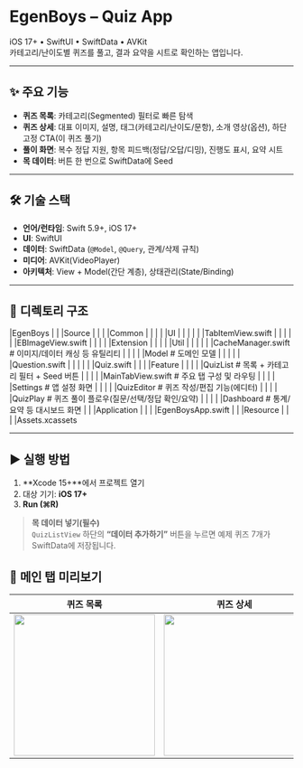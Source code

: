 # EgenBoys – Quiz App

iOS 17+ • SwiftUI • SwiftData • AVKit  
카테고리/난이도별 퀴즈를 풀고, 결과 요약을 시트로 확인하는 앱입니다.

---

## ✨ 주요 기능

- **퀴즈 목록**: 카테고리(Segmented) 필터로 빠른 탐색
- **퀴즈 상세**: 대표 이미지, 설명, 태그(카테고리/난이도/문항), 소개 영상(옵션), 하단 고정 CTA(이 퀴즈 풀기)
- **풀이 화면**: 복수 정답 지원, 항목 피드백(정답/오답/디밍), 진행도 표시, 요약 시트
- **목 데이터**: 버튼 한 번으로 SwiftData에 Seed

---

## 🛠 기술 스택

- **언어/런타임**: Swift 5.9+, iOS 17+
- **UI**: SwiftUI
- **데이터**: SwiftData (`@Model`, `@Query`, 관계/삭제 규칙)
- **미디어**: AVKit(VideoPlayer)
- **아키텍처**: View + Model(간단 계층), 상태관리(State/Binding)

---

## 📁 디렉토리 구조

|EgenBoys
| | |Source
| | | |Common
| | | | |UI
| | | | | |TabItemView.swift
| | | | | |EBImageView.swift
| | | | |Extension
| | | | |Util
| | | | | |CacheManager.swift # 이미지/데이터 캐싱 등 유틸리티
| | | | |Model # 도메인 모델
| | | | | |Question.swift
| | | | | |Quiz.swift
| | | |Feature
| | | | |QuizList # 목록 + 카테고리 필터 + Seed 버튼
| | | | |MainTabView.swift # 주요 탭 구성 및 라우팅
| | | | |Settings # 앱 설정 화면
| | | | |QuizEditor # 퀴즈 작성/편집 기능(에디터)
| | | | |QuizPlay # 퀴즈 풀이 플로우(질문/선택/정답 확인/요약)
| | | | |Dashboard # 통계/요약 등 대시보드 화면
| | |Application
| | | |EgenBoysApp.swift
| | |Resource
| | | |Assets.xcassets

---

## ▶️ 실행 방법

1. **Xcode 15+**에서 프로젝트 열기
2. 대상 기기: **iOS 17+**
3. **Run (⌘R)**

> **목 데이터 넣기(필수)**  
> `QuizListView` 하단의 **“데이터 추가하기”** 버튼을 누르면 예제 퀴즈 7개가 SwiftData에 저장됩니다.

## 📸 메인 탭 미리보기

| 퀴즈 목록                                                     | 퀴즈 상세                                                   | 풀이 화면                                                 | 대시보드                                                       |
| ------------------------------------------------------------- | ----------------------------------------------------------- | --------------------------------------------------------- | -------------------------------------------------------------- |
| <img src="./docs/screenshots/tab-quizlist.png" width="250" /> | <img src="./docs/screenshots/tab-detail.png" width="250" /> | <img src="./docs/screenshots/tab-play.png" width="250" /> | <img src="./docs/screenshots/tab-dashboard.png" width="250" /> |
